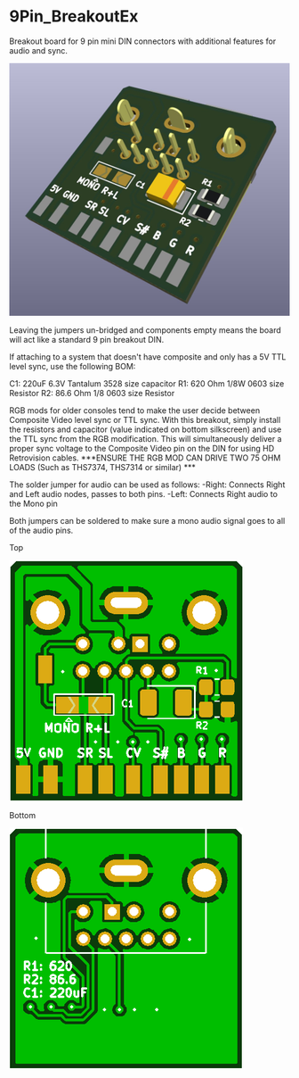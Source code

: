 # 9Pin_BreakoutEx
Breakout board for 9 pin mini DIN connectors with additional features for audio and sync.

![9P Breakout Isometric View](/Images/Overview.jpg)

Leaving the jumpers un-bridged and components empty means the board will act like a standard 9 pin breakout DIN.

If attaching to a system that doesn't have composite and only has a 5V TTL level sync, use the following BOM:

C1: 220uF 6.3V Tantalum 3528 size capacitor
R1: 620 Ohm 1/8W 0603 size Resistor
R2: 86.6 Ohm 1/8 0603 size Resistor

RGB mods for older consoles tend to make the user decide between Composite Video level sync or TTL sync. With this breakout, simply install the resistors and capacitor (value indicated on bottom silkscreen) and use the TTL sync from the RGB modification. This will simultaneously deliver a proper sync voltage to the Composite Video pin on the DIN for using HD Retrovision cables. ***ENSURE THE RGB MOD CAN DRIVE TWO 75 OHM LOADS (Such as THS7374, THS7314 or similar) ***

The solder jumper for audio can be used as follows:
-Right: Connects Right and Left audio nodes, passes to both pins.
-Left: Connects Right audio to the Mono pin

Both jumpers can be soldered to make sure a mono audio signal goes to all of the audio pins.

Top

![Board Top](/images/top.png "Board Top")

Bottom

![Board Bottom](/images/bottom.png "Board Bottom")
